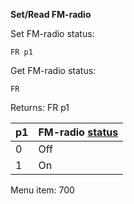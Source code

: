 __Set/Read FM-radio__

Set FM-radio status:

	FR p1

Get FM-radio status:

	FR

Returns: FR p1

| p1  | FM-radio [status](/tables/status.md) |
| --- | --- |
| 0 | Off |
| 1 | On  |

Menu item: 700
